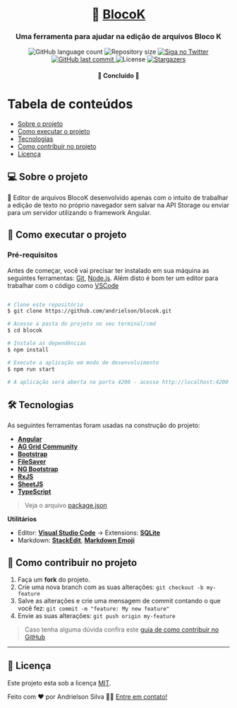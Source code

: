 <h1 align="center">
     📑 <a href="#" alt="ferramenta blocok"> BlocoK </a>
</h1>

<h3 align="center">
    Uma ferramenta para ajudar na edição de arquivos Bloco K
</h3>

<p align="center">
  <img alt="GitHub language count" src="https://img.shields.io/github/languages/count/andrielson/blocok?color=%2304D361">

  <img alt="Repository size" src="https://img.shields.io/github/repo-size/andrielson/blocok">

  <a href="https://www.twitter.com/andrielson_FS/">
    <img alt="Siga no Twitter" src="https://img.shields.io/twitter/url?url=https%3A%2F%2Fgithub.com%2Fandrielson%2Fblocok">
  </a>
  
  <a href="https://github.com/andrielson/blocok/commits/master">
    <img alt="GitHub last commit" src="https://img.shields.io/github/last-commit/andrielson/blocok">
  </a>
    
   <img alt="License" src="https://img.shields.io/badge/license-MIT-brightgreen">
   <a href="https://github.com/andrielson/blocok/stargazers">
    <img alt="Stargazers" src="https://img.shields.io/github/stars/andrielson/blocok?style=social">
  </a> 
</p>

<h4 align="center">
	🚧   Concluído  🚧
</h4>


Tabela de conteúdos
=================
<!--ts-->
   * [Sobre o projeto](#-sobre-o-projeto)
   * [Como executar o projeto](#-como-executar-o-projeto)
   * [Tecnologias](#-tecnologias)
   * [Como contribuir no projeto](#-como-contribuir-no-projeto)
   * [Licença](#user-content--licença)
<!--te-->

## 💻 Sobre o projeto

📑 Editor de arquivos BlocoK desenvolvido apenas com o intuito de trabalhar a edição de texto no próprio navegador sem salvar na API Storage ou enviar para um servidor utilizando o framework Angular.

## 🚀 Como executar o projeto

### Pré-requisitos

Antes de começar, você vai precisar ter instalado em sua máquina as seguintes ferramentas:
[Git](https://git-scm.com), [Node.js](https://nodejs.org/en/). 
Além disto é bom ter um editor para trabalhar com o código como [VSCode](https://code.visualstudio.com/)

```bash

# Clone este repositório
$ git clone https://github.com/andrielson/blocok.git

# Acesse a pasta do projeto no seu terminal/cmd
$ cd blocok

# Instale as dependências
$ npm install

# Execute a aplicação em modo de desenvolvimento
$ npm run start

# A aplicação será aberta na porta 4200 - acesse http://localhost:4200

```

## 🛠 Tecnologias

As seguintes ferramentas foram usadas na construção do projeto:

-   **[Angular](https://angular.io)**
-   **[AG Grid Community](https://www.ag-grid.com)**
-   **[Bootstrap](https://getbootstrap.com)**
-   **[FileSaver](https://github.com/eligrey/FileSaver.js)**
-   **[NG Bootstrap](https://ng-bootstrap.github.io)**
-   **[RxJS](https://rxjs-dev.firebaseapp.com)**
-   **[SheetJS](https://sheetjs.com)**
-   **[TypeScript](https://www.typescriptlang.org)**

> Veja o arquivo  [package.json](https://github.com/andrielson/blocok/blob/master/package.json)

**Utilitários**
-   Editor:  **[Visual Studio Code](https://code.visualstudio.com/)**  → Extensions:  **[SQLite](https://marketplace.visualstudio.com/items?itemName=alexcvzz.vscode-sqlite)**
-   Markdown:  **[StackEdit](https://stackedit.io/)**,  **[Markdown Emoji](https://gist.github.com/rxaviers/7360908)**


## 💪 Como contribuir no projeto

1. Faça um **fork** do projeto.
2. Crie uma nova branch com as suas alterações: `git checkout -b my-feature`
3. Salve as alterações e crie uma mensagem de commit contando o que você fez: `git commit -m "feature: My new feature"`
4. Envie as suas alterações: `git push origin my-feature`
> Caso tenha alguma dúvida confira este [guia de como contribuir no GitHub](./CONTRIBUTING.md)

---

## 📝 Licença

Este projeto esta sob a licença [MIT](./LICENSE).

Feito com ❤️ por Andrielson Silva 👋🏽 [Entre em contato!](https://www.linkedin.com/in/andrielson-silva)
